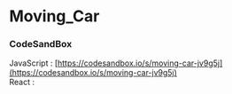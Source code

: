 # Moving_Car


### CodeSandBox
JavaScript : [https://codesandbox.io/s/moving-car-jv9g5j](https://codesandbox.io/s/moving-car-jv9g5j) \
React : []()